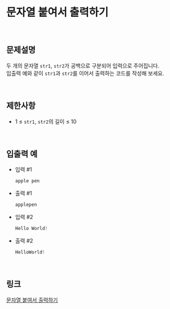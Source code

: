 # 문자열 붙여서 출력하기

<br>

## 문제설명
두 개의 문자열 `str1`, `str2`가 공백으로 구분되어 입력으로 주어집니다.<br>
입출력 예와 같이 `str1`과 `str2`를 이어서 출력하는 코드를 작성해 보세요.

<br>

## 제한사항
- 1 ≤ `str1`, `str2`의 길이 ≤ 10

<br>

## 입출력 예
- 입력 #1
    ```java
    apple pen
    ```

- 출력 #1
    ```java
    applepen
    ```

- 입력 #2
    ```java
    Hello World!
    ```

- 출력 #2
    ```java
    HelloWorld!
    ```

<br>

## 링크
[문자열 붙여서 출력하기](https://school.programmers.co.kr/learn/courses/30/lessons/181946)
